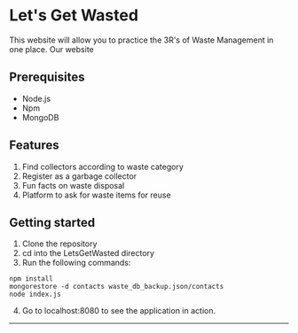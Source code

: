 # Let's Get Wasted

This website will allow you to practice the 3R's of Waste Management in one place. Our website 

## Prerequisites

- Node.js
- Npm
- MongoDB

## Features

1. Find collectors according to waste category
2. Register as a garbage collector
3. Fun facts on waste disposal
4. Platform to ask for waste items for reuse

## Getting started

1. Clone the repository
2. cd into the LetsGetWasted directory
3. Run the following commands:

```
npm install
mongorestore -d contacts waste_db_backup.json/contacts
node index.js

```

4. Go to localhost:8080 to see the application in action.

---


